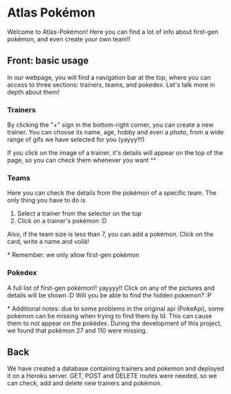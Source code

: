 # Atlas Pokémon

Welcome to Atlas-Pokémon! Here you can find a lot of info about first-gen pokémon, and even create your own team!!


## Front: basic usage

In our webpage, you will find a navigation bar at the top, where you can access to three sections: trainers, teams, and pokedex. Let's talk more in depth about them!

### Trainers

By clicking the "+" sign in the bottom-right corner, you can create a new trainer. You can choose its name, age, hobby and even a photo, from a wide range of gifs we have selected for you (yayyy!!!)

If you click on the image of a trainer, it's details will appear on the top of the page, so you can check them whenever you want ^^


### Teams

Here you can check the details from the pokémon of a specific team. The only thing you have to do is
1. Select a trainer from the selector on the top
2. Click on a trainer's pokémon :D

Also, if the team size is less than 7, you can add a pokémon. Click on the card, write a name and voilà! 

\* Remember: we only allow first-gen pokèmon


### Pokedex

A full list of first-gen pokèmon!! yayyyy!! Click on any of the pictures and details will be shown :D
Will you be able to find the hidden pokemon? :P

\* Additional notes: due to some problems in the original api (PokeApi), some pokèmon can be missing when trying to find them by Id. This can cause them to not appear on the pokèdex. During the development of this project, we found that pokèmon 27 and 110 were missing.


## Back

We have created a database containing trainers and pokemon and deployed it on a Heroku server. GET, POST and DELETE routes were needed, so we can check, add and delete new trainers and pokèmon.

